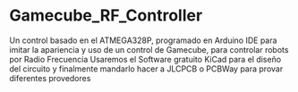 # Gamecube_RF_Controller
Un control basado en el ATMEGA328P, programado en Arduino IDE para imitar la apariencia y uso de un control de Gamecube, para controlar robots por Radio Frecuencia
Usaremos el Software gratuito KiCad para el diseño del circuito y finalmente mandarlo hacer a JLCPCB o PCBWay para provar diferentes provedores
